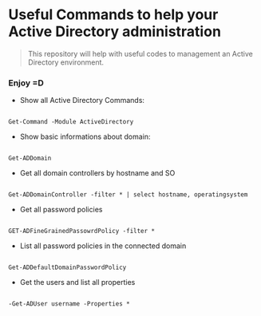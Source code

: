 # Useful Commands to help your Active Directory administration 
> This repository will help with useful codes to management an Active Directory environment.

### Enjoy =D



- Show all Active Directory Commands: 
```

Get-Command -Module ActiveDirectory

```
- Show basic informations about domain:

```

Get-ADDomain

```
- Get all domain controllers by hostname and SO
```

Get-ADDomainController -filter * | select hostname, operatingsystem

```
- Get all password policies
```

GET-ADFineGrainedPassowrdPolicy -filter *

```
- List all password policies in the connected domain
```

Get-ADDefaultDomainPasswordPolicy

```
-   Get the users and list all properties
```

-Get-ADUser username -Properties *

```